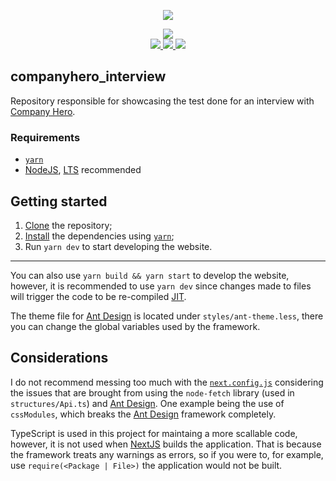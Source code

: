 <div>
	<p align="center">
		<a href="https://vercel.com">
			<img src="https://images.iwantmyname.com/apps/logo_vercel.png" />
		</a>
	</p>
	<p align="center">
		<a href="https://twitter.com/hydractify">
			<img src="https://img.shields.io/twitter/follow/thewizardlink.svg?style=social&logo=twitter">
		</a>
		<br />
		<a href="https://github.com/wizardlink/companyhero_interview/issues">
			<img src="https://img.shields.io/github/issues/wizardlink/companyhero_interview.svg?style=flat-square">
		</a>
		<a href="https://github.com/wizardlink/companyhero_interview/graphs/contributors">
			<img src="https://img.shields.io/github/contributors/wizardlink/companyhero_interview.svg?style=flat-square">
		</a>
		<a href="https://github.com/wizardlink/companyhero_interview/blob/stable/LICENSE">
			<img src="https://img.shields.io/github/license/wizardlink/companyhero_interview.svg?style=flat-square">
		</a>
	</p>
</div>

## companyhero_interview

Repository responsible for showcasing the test done for an interview with [Company Hero].

### Requirements

- [`yarn`]
- [NodeJS], [LTS] recommended

## Getting started

1. [Clone] the repository;
2. [Install] the dependencies using [`yarn`];
3. Run `yarn dev` to start developing the website.

---

You can also use `yarn build && yarn start` to develop the website, however, it is recommended to use `yarn dev` since changes made to files will trigger the code to be re-compiled [JIT].

The theme file for [Ant Design] is located under `styles/ant-theme.less`, there you can change the global variables used by the framework.

## Considerations

I do not recommend messing too much with the [`next.config.js`] considering the issues that are brought from using the `node-fetch` library (used in `structures/Api.ts`) and [Ant Design]. One example being the use of `cssModules`, which breaks the [Ant Design] framework completely.

TypeScript is used in this project for maintaing a more scallable code, however, it is not used when [NextJS] builds the application. That is because the framework treats any warnings as errors, so if you were to, for example, use `require(<Package | File>)` the application would not be built.


<!-- LINKS -->

[company hero]: https://www.companyhero.com/
[`yarn`]: https://yarnpkg.com/
[nodejs]: https://nodejs.org/en/
[lts]: https://en.wikipedia.org/wiki/Long-term_support
[clone]: https://github.com/git-guides/git-clone
[install]: https://yarnpkg.com/cli/install
[jit]: https://en.wikipedia.org/wiki/Just-in-time_compilation
[ant design]: https://ant.design/
[`next.config.js`]: https://nextjs.org/docs/api-reference/next.config.js/introduction
[`node-fetch`]: https://github.com/node-fetch/node-fetch
[nextjs]: https://nextjs.org/
